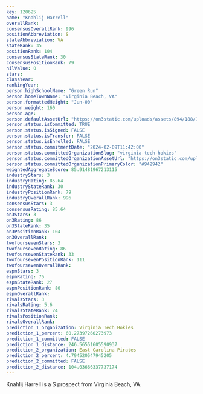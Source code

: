 ```yaml
---
key: 120625
name: "Knahlij Harrell"
overallRank: 
consensusOverallRank: 996
positionAbbreviation: S
stateAbbreviation: VA
stateRank: 35
positionRank: 104
consensusStateRank: 30
consensusPositionRank: 79
nilValue: 0
stars: 
classYear: 
rankingYear: 
person.highSchoolName: "Green Run"
person.homeTownName: "Virginia Beach, VA"
person.formattedHeight: "Jun-00"
person.weight: 160
person.age: 
person.defaultAssetUrl: "https://on3static.com/uploads/assets/894/188/188894.png"
person.status.isCommitted: TRUE
person.status.isSigned: FALSE
person.status.isTransfer: FALSE
person.status.isEnrolled: FALSE
person.status.commitmentDate: "2024-02-09T11:42:00"
person.status.committedOrganizationSlug: "virginia-tech-hokies"
person.status.committedOrganizationAssetUrl: "https://on3static.com/uploads/assets/334/150/150334.svg"
person.status.committedOrganizationPrimaryColor: "#942942"
weightedAggregateScore: 85.91481967213115
industryStars: 3
industryRating: 85.64
industryStateRank: 30
industryPositionRank: 79
industryOverallRank: 996
consensusStars: 3
consensusRating: 85.64
on3Stars: 3
on3Rating: 86
on3StateRank: 35
on3PositionRank: 104
on3OverallRank: 
twofoursevenStars: 3
twofoursevenRating: 86
twofoursevenStateRank: 33
twofoursevenPositionRank: 111
twofoursevenOverallRank: 
espnStars: 3
espnRating: 76
espnStateRank: 27
espnPositionRank: 80
espnOverallRank: 
rivalsStars: 3
rivalsRating: 5.6
rivalsStateRank: 24
rivalsPositionRank: 
rivalsOverallRank: 
prediction_1_organization: Virginia Tech Hokies
prediction_1_percent: 60.27397260273973
prediction_1_committed: FALSE
prediction_1_distance: 246.56551605590937
prediction_2_organization: East Carolina Pirates
prediction_2_percent: 4.794520547945205
prediction_2_committed: FALSE
prediction_2_distance: 104.03666337737174
---
```

Knahlij Harrell is a S prospect from Virginia Beach, VA.